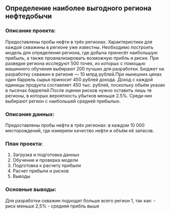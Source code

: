 ## Определение наиболее выгодного региона нефтедобычи

### Описание проекта: 
Предоставлены пробы нефти в трёх регионах. Характеристики для каждой скважины в регионе уже известны. Необходимо построить модель для определения региона, где добыча принесёт наибольшую прибыль, а также проанализировать возможную прибль и риски. При разведке региона исследуют 500 точек, из которых с помощью машинного обучения выбирают 200 лучших для разработки. Бюджет на разработку скважин в регионе — 10 млрд рублей.При нынешних ценах один баррель сырья приносит 450 рублей дохода. Доход с каждой единицы продукта составляет 450 тыс. рублей, поскольку объём указан в тысячах баррелей.После оценки рисков нужно оставить лишь те регионы, в которых вероятность убытков меньше 2.5%. Среди них выбирают регион с наибольшей средней прибылью.
### Описание данных:
Предоставлены пробы нефти в трёх регионах: в каждом 10 000 месторождений, где измерили качество нефти и объём её запасов.
### План проекта:
1. Загрузка и подготовка данных
2. Обучение и проверка модели
3. Подготовка к расчету прибыли
4. Расчет прибыли и рисков
5. Выводы
### Основные выводы:
Для разработки скважин подходит больше всего регион 1, так как:
        - риск меньше 2,5%
        - средняя прибль выше 

